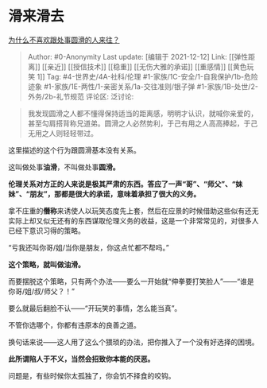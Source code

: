 # 滑来滑去
[为什么不喜欢跟处事圆滑的人来往？](https://www.zhihu.com/question/488583150/answer/2267771807)

> Author: #0-Anonymity
> Last update: [编辑于 2021-12-12]
> Link: [[弹性距离]] [[亲近]] [[授信技术]] [[稳重]] [[无伤大雅的承诺]] [[重感情]] [[黄色玩笑 1]]
> Tag: #4-世界史/4A-社科/伦理 #1-家族/1C-安全/1-自我保护/1b-危险迹象 #1-家族/1E-两性/1-亲密关系/1a-交往准则/银子弹 #1-家族/1B-处世/2-外务/2b-礼节规范
> 评论区:
> 泛讨论:

> 我发现圆滑之人都不懂得保持适当的距离感，明明才认识，就喊你亲爱的，甚至勾肩搭背称兄道弟。圆滑之人必然势利，于己有用之人高高捧起，于己无用之人则轻轻带过。

这里描述的这个行为跟圆滑基本没有关系。

这叫做处事**油滑**，不叫做处事**圆滑。**

**伦理关系对方正的人来说是极其严肃的东西。答应了一声“哥”、“师父”、“妹妹”、“朋友”，那都是很大的承诺，意味着承担了很大的义务。**

拿不庄重的**僭称**来诱使人以玩笑态度先上套，然后在应景的时候借助这些似有还无实际上却又似无还有的东西谋取伦理义务的收益，这是一个非常常见的，对很多人已经下意识习得的策略。

“亏我还叫你哥/姐/当你是朋友，你这点忙都不帮吗。”

**这个策略，就叫做油滑。**

而要摆脱这个策略，只有两个办法——要么一开始就“伸拳要打笑脸人”——“谁是你哥/姐/叔/师父？！”

要么就最后翻脸不认——“开玩笑的事情，怎么能当真”。

不管你选哪个，你都有违原本的良善之道。

换句话来说——这人用了这么个猥琐的办法，把你推入了一个没有好选择的困境。

**此所谓陷人于不义，当然会招致你本能的厌恶。**

问题是，有些时候你太孤独了，你会饥不择食的咬钩。
